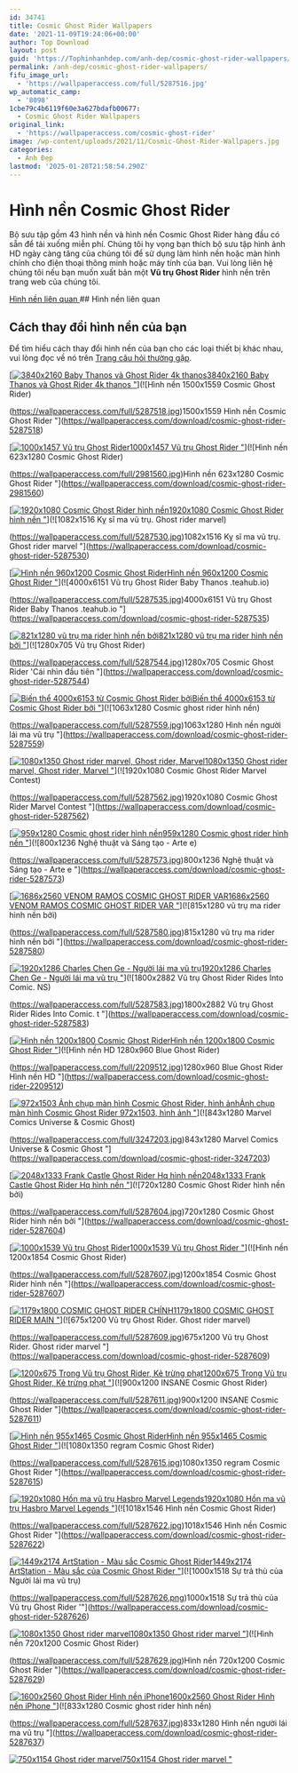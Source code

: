 ```yaml
---
id: 34741
title: Cosmic Ghost Rider Wallpapers
date: '2021-11-09T19:24:06+00:00'
author: Top Download
layout: post
guid: 'https://Tophinhanhdep.com/anh-dep/cosmic-ghost-rider-wallpapers/'
permalink: /anh-dep/cosmic-ghost-rider-wallpapers/
fifu_image_url:
  - 'https://wallpaperaccess.com/full/5287516.jpg'
wp_automatic_camp:
  - '8098'
1cbe79c4b6119f60e3a627bdafb00677:
  - Cosmic Ghost Rider Wallpapers
original_link:
  - 'https://wallpaperaccess.com/cosmic-ghost-rider'
image: /wp-content/uploads/2021/11/Cosmic-Ghost-Rider-Wallpapers.jpg
categories:
  - Ảnh Đẹp
lastmod: '2025-01-28T21:58:54.290Z'
---
```

# Hình nền Cosmic Ghost Rider

Bộ sưu tập gồm 43 hình nền và hình nền Cosmic Ghost Rider hàng đầu có sẵn để tải xuống miễn phí. Chúng tôi hy vọng bạn thích bộ sưu tập hình ảnh HD ngày càng tăng của chúng tôi để sử dụng làm hình nền hoặc màn hình chính cho điện thoại thông minh hoặc máy tính của bạn. Vui lòng liên hệ chúng tôi nếu bạn muốn xuất bản một **Vũ trụ Ghost Rider** hình nền trên trang web của chúng tôi.

[Hình nền liên quan ](#related) ## Hình nền liên quan

## Cách thay đổi hình nền của bạn

Để tìm hiểu cách thay đổi hình nền của bạn cho các loại thiết bị khác nhau, vui lòng đọc về nó trên [Trang câu hỏi thường gặp](https://tophinhanhdep.com/faq/).

  
[[![3840x2160 Baby Thanos và Ghost Rider 4k thanos](https://wallpaperaccess.com/full/5287516.jpg)3840x2160 Baby Thanos và Ghost Rider 4k thanos "](https://wallpaperaccess.com/download/cosmic-ghost-rider-5287516)](![Hình nền 1500x1559 Cosmic Ghost Rider)

(https://wallpaperaccess.com/full/5287518.jpg)1500x1559 Hình nền Cosmic Ghost Rider "](https://wallpaperaccess.com/download/cosmic-ghost-rider-5287518)

[[![1000x1457 Vũ trụ Ghost Rider](https://wallpaperaccess.com/full/5287524.png)1000x1457 Vũ trụ Ghost Rider "](https://wallpaperaccess.com/download/cosmic-ghost-rider-5287524)](![Hình nền 623x1280 Cosmic Ghost Rider)

(https://wallpaperaccess.com/full/2981560.jpg)Hình nền 623x1280 Cosmic Ghost Rider "](https://wallpaperaccess.com/download/cosmic-ghost-rider-2981560)

[[![1920x1080 Cosmic Ghost Rider hình nền](https://wallpaperaccess.com/full/5287528.jpg)1920x1080 Cosmic Ghost Rider hình nền "](https://wallpaperaccess.com/download/cosmic-ghost-rider-5287528)](![1082x1516 Kỵ sĩ ma vũ trụ.  Ghost rider marvel)

(https://wallpaperaccess.com/full/5287530.jpg)1082x1516 Kỵ sĩ ma vũ trụ. Ghost rider marvel "](https://wallpaperaccess.com/download/cosmic-ghost-rider-5287530)

[[![Hình nền 960x1200 Cosmic Ghost Rider](https://wallpaperaccess.com/full/5287531.jpg)Hình nền 960x1200 Cosmic Ghost Rider "](https://wallpaperaccess.com/download/cosmic-ghost-rider-5287531)](![4000x6151 Vũ trụ Ghost Rider Baby Thanos .teahub.io)

(https://wallpaperaccess.com/full/5287535.jpg)4000x6151 Vũ trụ Ghost Rider Baby Thanos .teahub.io "](https://wallpaperaccess.com/download/cosmic-ghost-rider-5287535)

[[![821x1280 vũ trụ ma rider hình nền bởi](https://wallpaperaccess.com/full/5287539.jpg)821x1280 vũ trụ ma rider hình nền bởi "](https://wallpaperaccess.com/download/cosmic-ghost-rider-5287539)](![1280x705 Vũ trụ Ghost Rider)

(https://wallpaperaccess.com/full/5287544.jpg)1280x705 Cosmic Ghost Rider 'Cái nhìn đầu tiên "](https://wallpaperaccess.com/download/cosmic-ghost-rider-5287544)

[[![Biến thể 4000x6153 từ Cosmic Ghost Rider bởi](https://wallpaperaccess.com/full/5287546.png)Biến thể 4000x6153 từ Cosmic Ghost Rider bởi "](https://wallpaperaccess.com/download/cosmic-ghost-rider-5287546)](![1063x1280 Cosmic ghost rider hình nền)

(https://wallpaperaccess.com/full/5287559.jpg)1063x1280 Hình nền người lái ma vũ trụ "](https://wallpaperaccess.com/download/cosmic-ghost-rider-5287559)

[[![1080x1350 Ghost rider marvel, Ghost rider, Marvel](https://wallpaperaccess.com/full/5287560.jpg)1080x1350 Ghost rider marvel, Ghost rider, Marvel "](https://wallpaperaccess.com/download/cosmic-ghost-rider-5287560)](![1920x1080 Cosmic Ghost Rider Marvel Contest)

(https://wallpaperaccess.com/full/5287562.jpg)1920x1080 Cosmic Ghost Rider Marvel Contest "](https://wallpaperaccess.com/download/cosmic-ghost-rider-5287562)

[[![959x1280 Cosmic ghost rider hình nền](https://wallpaperaccess.com/full/5287567.jpg)959x1280 Cosmic ghost rider hình nền "](https://wallpaperaccess.com/download/cosmic-ghost-rider-5287567)](![800x1236 Nghệ thuật và Sáng tạo - Arte e)

(https://wallpaperaccess.com/full/5287573.jpg)800x1236 Nghệ thuật và Sáng tạo - Arte e "](https://wallpaperaccess.com/download/cosmic-ghost-rider-5287573)

[[![1686x2560 VENOM RAMOS COSMIC GHOST RIDER VAR](https://wallpaperaccess.com/full/5287575.jpg)1686x2560 VENOM RAMOS COSMIC GHOST RIDER VAR "](https://wallpaperaccess.com/download/cosmic-ghost-rider-5287575)](![815x1280 vũ trụ ma rider hình nền bởi)

(https://wallpaperaccess.com/full/5287580.jpg)815x1280 vũ trụ ma rider hình nền bởi "](https://wallpaperaccess.com/download/cosmic-ghost-rider-5287580)

[[![1920x1286 Charles Chen Ge - Người lái ma vũ trụ](https://wallpaperaccess.com/full/5287582.jpg)1920x1286 Charles Chen Ge - Người lái ma vũ trụ "](https://wallpaperaccess.com/download/cosmic-ghost-rider-5287582)](![1800x2882 Vũ trụ Ghost Rider Rides Into Comic.  NS)

(https://wallpaperaccess.com/full/5287583.jpg)1800x2882 Vũ trụ Ghost Rider Rides Into Comic. t "](https://wallpaperaccess.com/download/cosmic-ghost-rider-5287583)

[[![Hình nền 1200x1800 Cosmic Ghost Rider](https://wallpaperaccess.com/full/5287596.jpg)Hình nền 1200x1800 Cosmic Ghost Rider "](https://wallpaperaccess.com/download/cosmic-ghost-rider-5287596)](![Hình nền HD 1280x960 Blue Ghost Rider)

(https://wallpaperaccess.com/full/2209512.jpg)1280x960 Blue Ghost Rider Hình nền HD "](https://wallpaperaccess.com/download/cosmic-ghost-rider-2209512)

[[![972x1503 Ảnh chụp màn hình Cosmic Ghost Rider, hình ảnh](https://wallpaperaccess.com/full/5287600.jpg)Ảnh chụp màn hình Cosmic Ghost Rider 972x1503, hình ảnh "](https://wallpaperaccess.com/download/cosmic-ghost-rider-5287600)](![843x1280 Marvel Comics Universe & Cosmic Ghost)

(https://wallpaperaccess.com/full/3247203.jpg)843x1280 Marvel Comics Universe &amp; Cosmic Ghost "](https://wallpaperaccess.com/download/cosmic-ghost-rider-3247203)

[[![2048x1333 Frank Castle Ghost Rider Hq hình nền](https://wallpaperaccess.com/full/5287603.jpg)2048x1333 Frank Castle Ghost Rider Hq hình nền "](https://wallpaperaccess.com/download/cosmic-ghost-rider-5287603)](![720x1280 Cosmic Ghost Rider hình nền bởi)

(https://wallpaperaccess.com/full/5287604.jpg)720x1280 Cosmic Ghost Rider hình nền bởi "](https://wallpaperaccess.com/download/cosmic-ghost-rider-5287604)

[[![1000x1539 Vũ trụ Ghost Rider](https://wallpaperaccess.com/full/5287606.png)1000x1539 Vũ trụ Ghost Rider "](https://wallpaperaccess.com/download/cosmic-ghost-rider-5287606)](![Hình nền 1200x1854 Cosmic Ghost Rider)

(https://wallpaperaccess.com/full/5287607.jpg)1200x1854 Cosmic Ghost Rider hình nền "](https://wallpaperaccess.com/download/cosmic-ghost-rider-5287607)

[[![1179x1800 COSMIC GHOST RIDER CHÍNH](https://wallpaperaccess.com/full/5287608.jpg)1179x1800 COSMIC GHOST RIDER MAIN "](https://wallpaperaccess.com/download/cosmic-ghost-rider-5287608)](![675x1200 Vũ trụ Ghost Rider.  Ghost rider marvel)

(https://wallpaperaccess.com/full/5287609.jpg)675x1200 Vũ trụ Ghost Rider. Ghost rider marvel "](https://wallpaperaccess.com/download/cosmic-ghost-rider-5287609)

[[![1200x675 Trong Vũ trụ Ghost Rider, Kẻ trừng phạt](https://wallpaperaccess.com/full/5287610.jpg)1200x675 Trong Vũ trụ Ghost Rider, Kẻ trừng phạt "](https://wallpaperaccess.com/download/cosmic-ghost-rider-5287610)](![900x1200 INSANE Cosmic Ghost Rider)

(https://wallpaperaccess.com/full/5287611.jpg)900x1200 INSANE Cosmic Ghost Rider "](https://wallpaperaccess.com/download/cosmic-ghost-rider-5287611)

[[![Hình nền 955x1465 Cosmic Ghost Rider](https://wallpaperaccess.com/full/5287613.jpg)Hình nền 955x1465 Cosmic Ghost Rider "](https://wallpaperaccess.com/download/cosmic-ghost-rider-5287613)](![1080x1350 regram Cosmic Ghost Rider)

(https://wallpaperaccess.com/full/5287615.jpg)1080x1350 regram Cosmic Ghost Rider "](https://wallpaperaccess.com/download/cosmic-ghost-rider-5287615)

[[![1920x1080 Hồn ma vũ trụ Hasbro Marvel Legends](https://wallpaperaccess.com/full/5287620.jpg)1920x1080 Hồn ma vũ trụ Hasbro Marvel Legends "](https://wallpaperaccess.com/download/cosmic-ghost-rider-5287620)](![1018x1546 Hình nền Cosmic Ghost Rider)

(https://wallpaperaccess.com/full/5287622.jpg)1018x1546 Hình nền Cosmic Ghost Rider "](https://wallpaperaccess.com/download/cosmic-ghost-rider-5287622)

[[![1449x2174 ArtStation - Màu sắc Cosmic Ghost Rider](https://wallpaperaccess.com/full/5287625.jpg)1449x2174 ArtStation - Màu sắc của Cosmic Ghost Rider "](https://wallpaperaccess.com/download/cosmic-ghost-rider-5287625)](![1000x1518 Sự trả thù của Người lái ma vũ trụ)

(https://wallpaperaccess.com/full/5287626.png)1000x1518 Sự trả thù của Vũ trụ Ghost Rider '"](https://wallpaperaccess.com/download/cosmic-ghost-rider-5287626)

[[![1080x1350 Ghost rider marvel](https://wallpaperaccess.com/full/5287627.jpg)1080x1350 Ghost rider marvel "](https://wallpaperaccess.com/download/cosmic-ghost-rider-5287627)](![Hình nền 720x1200 Cosmic Ghost Rider)

(https://wallpaperaccess.com/full/5287629.jpg)Hình nền 720x1200 Cosmic Ghost Rider "](https://wallpaperaccess.com/download/cosmic-ghost-rider-5287629)

[[![1600x2560 Ghost Rider Hình nền iPhone](https://wallpaperaccess.com/full/5287632.jpg)1600x2560 Ghost Rider Hình nền iPhone "](https://wallpaperaccess.com/download/cosmic-ghost-rider-5287632)](![833x1280 Cosmic ghost rider hình nền)

(https://wallpaperaccess.com/full/5287637.jpg)833x1280 Hình nền người lái ma vũ trụ "](https://wallpaperaccess.com/download/cosmic-ghost-rider-5287637)

[![750x1154 Ghost rider marvel](https://wallpaperaccess.com/full/5287638.jpg)750x1154 Ghost rider marvel "](https://wallpaperaccess.com/download/cosmic-ghost-rider-5287638)
